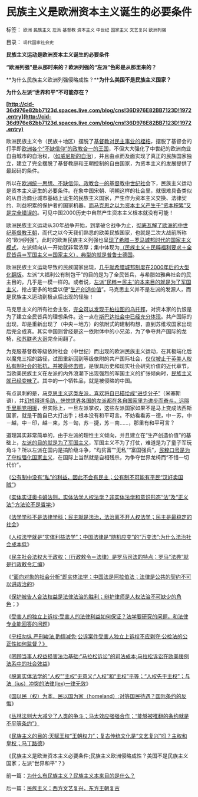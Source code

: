 # 民族主义是欧洲资本主义诞生的必要条件

标签： `欧洲` `民族主义` `左派` `基督教` `资本主义` `中世纪` `国家主义` `文艺复兴` `欧洲列强` 

目录： `现代国家社会史`

**民族主义运动是欧洲资本主义诞生的必要条件**

**“欧洲列强”是从那时来的？欧洲列强的“左派”色彩是从那里来的？**

**为什么民族主义欧洲列强侵略成性？****为什么美国不是民族主义国家？**

**为什么左派“世界和平”不可能存在？**

**[http://cid-36d976e82bb7123d.spaces.live.com/blog/cns!36D976E82BB7123D!1972.entry](http://cid-36d976e82bb7123d.spaces.live.com/blog/cns!36D976E82BB7123D!1972.entry)**

欧洲民族主义令（民族＋地区）摆脱了[基督教对民主事业的桎梏](../../../2010/3/16/基督教并非民主必要前提，也无必然关系.md)，摆脱了基督会的打手即[欧洲各个“不缺信仰”的政教合一的王国](../../../2010/10/14/“敌人的敌人”不一定是朋友;意识形态都是敌人；.md)，不但大大强化了中世纪的欧洲商业自由城市的自治权，（[如威尼斯的自治](../../../2010/9/14/国难坚城，阿奎尼亚！威尼斯的前身.md)），并且由点而及面实现了真正的民族国家独立，建立了完全摆脱了基督教庭和王朝控制的自由国家，为资本主义的发展提供了最起码的条件。

所以在[欧洲统一思想、不缺信仰、政教合一的基督教中世纪社](../../../2010/10/20/普世价值观令欧美基督教“政教合一”世风不古.md)会下，民族主义运动是资本主义诞生的必要条件。在象中国宋朝、明朝这样的社会里，就很难具备类似的从自治商业城市基础上诞生的民族主义国家，产生作为资本主义交换、法律契约、利益积累的保护者的国家机器。[而马克思之以为资本主义产生于“资本积累”又是完全错误的](../../../2010/8/25/资本积累对于资本主义是没有意义的.md)。可见中国2000历史中自然产生资本主义根本就没有可能！

欧洲民族主义运动从30年战争开始，到拿破仑战争为止，[彻底瓦解了欧洲的中世纪基督教王朝](../../../2010/5/23/基督教罗马帝国在阿拉伯征服阴影下分裂.md)，而代之以今天我们熟悉的欧美民族国家，也就是二次大战前所称的“欧洲列强”。此时的欧洲民族主义列强也呈[现了希腊－罗马城邦时代的国家主义模式](../../../2010/8/5/希腊城邦的“劳动人民”就是军人.md)，左派倾向从一开始就非常浓厚；集中体现为[（民族主义＋民粹福利要求＋全民皆兵＝军国主义＝国家主义），典型的就是普鲁士德国](../../../2010/3/18/旧德国是爱国分子追求的理想帝国.md)。

欧洲民族主义运动导致的民族国家出现，[几乎就希腊城邦制度在2000年后的大型化翻版](../../../2010/8/5/古希腊抓革命促生产；最富裕的城邦最好战.md)。左派“大福利公有制包干”的目的是为了全民皆兵，与希腊如雅典社会的民主目的，几乎是一模一样的。或者说，[左派“民粹＝民主”的本来目的就是为了军国主义](../../../2010/3/19/魔鬼三招！中国顶得了几招？.md)，抢占更多的地盘以便“[生产创造价值](../../../2010/6/7/《资本论》错在“生产创造价值”.md)”。马克思主义并不是左派的发源人，而是民族主义运动到极点后出现的怪胎！

马克思主义的所有社会主张，[完全可以发现于柏拉图的乌托邦](../../../2010/8/2/柏拉图乌托邦在历史上的合理性和阶级斗争.md)，对资本家的仇恨是为了建立全民皆兵的理想条件。这一点在[斯巴达社会中已经充分体现](../../../2010/7/21/柏拉图的乌托邦就是社会主义.md)。共产国际的出现，却是重新出现了（中央－地方）的依附式的建制构想，直到苏维埃国家出现后完全成真。其实中国则曾经是这一依附体中的小兄弟，为了争夺共产国际的龙椅，[和苏联老大哥](../../../2009/8/4/免费减肥的苏联人民非常有钱.md)完全闹翻了。

为克服基督教等级依附社会（中世纪）而出现的欧洲民族主义运动，在其极端化后以魔鬼三招的路径，试图重新回到等级依附的共产国际社会，[仅仅被止于英美人权私有制社会的抵抗，并被最终击败](../../../2010/3/19/魔鬼三招几乎征服了美国.md)，是很具历史和现实社会研究价值的近代章节。当欧美民族主义在左派的内外浪潮下出现强烈的军国主义的扩张倾向时，[民族主义就已经变味了](../../../2010/9/14/民族主义和将人民领袖君主化的人民群众.md)。其中的一个牺牲品，就是被侵略的中国。

有点讽刺的是，[马克思主义这类左派，喜欢将自已描绘成“进步分子”](../../../2010/10/14/“敌人的敌人”不一定是朋友;意识形态都是敌人；.md)（米塞斯语），并[幻想得道多助，恍惚世界各国的左派都在各自国家里为进步而奋斗，远隔千里朋党相援](../../../2009/12/13/“得道多助，失道寡助”.md)，但实际上，一旦左派掌权，这些左派国家如果不是马上变成法西斯国家，就是干脆自已大打出手；根本没有和平可言。不妨看看苏－德，中－苏，中－越，中－印，越－柬，苏－匈，苏－捷，苏－南……，那里有和平可言？

道理其实非常简单的，由于左派的理性主义倾向，并且建立在“生产创造价值”的基础上，[左派的目的就是为了军国主义](../../../2010/3/30/俾斯麦：精神信仰强化后的军国主义！.md)，军国主义不为了打仗，难道是为了童子军玩角斗？所以左派在国内是搞阶级斗争，“均贫富”“无私”“富国强兵”，[民粹口号是为了夺权强化国家主义](../../../2010/9/21/讲民主首先不要“闹民粹”.md)，在国际上当然就是自相残杀，为争夺世界龙椅而“不惜一切代价”。



《[公有制中没有“私”的利益，因此不会有民主；公有制不可能有平民“汉奸卖国贼”](../../../2010/10/25/没有“私”的利益就不会有民主.md)》

《[实体实证奥卡姆法则，实体法学人权法学？非实体法学和意识形态“法”及“正义法”;方法论不是哲学](../../../2010/10/22/什么是实体法学？什么是意识形态的正义法？.md);》

《[法学学科不是法律学科；民主就是法治，法治离不开人权法学；民主是最稳定的社会](../../../2010/10/23/民主就是法治；法学研究民主.md)》

《[人权法学就是“实体利益法学”；中国法律是“随机应变”的“万变法”;为什么法治社会成本低](../../../2010/10/23/法治社会成本低；实体利益法.md)》

《[民主社会法权大于政权；（行政敕令＝法律）是罗马司法的特点；罗马“法典”就是行政敕令汇编](../../../2010/10/23/民主社会法权大于政权；罗马“法治”仍未民主.md)》

《[“面向对象的社会分析”即实体法学；中国法是阿拉伯法；法律是公共的契约不可以讲政治的](../../../2010/10/24/罗马法是实体法，中国法是阿拉伯法.md)》

《[保护被告人合法权益是法律法治的胜利；辩护律师是人权法治不可缺少的角色](../../../2010/10/24/黑律师的贡献“非法无正义”.md)；》

《[受害人的独立上诉权;受害人的法律利益如何保证？法学要研究的问题，和法律专业能回答的问题](../../../2010/10/24/方舟子的贡献：受害人的法律利益如何保证？.md)》

《[宁枉勿纵,严刑峻法,酌情减免;公诉案件受害人独立上诉权不应剥夺;公检法的公正性如何监督？》](../../../2010/10/25/严刑峻法Vs酌情减免提供的腐败空间.md)

《[罔顾当事人权益损害法治基础;“马拉松诉讼”的司法成本;马拉松诉讼在欧美援例法系中的社会效益](http://blog.sina.com.cn/s/blog_5563a64d0100m33v.html)》

《[脱离实体法学的“人权”“主权”无意义;“人权”和“主权”平等；“人权先于主权”；与法（ius）冲突的法律(lex)一律无效](../../../2010/10/26/冲突“法（ius）”的法律(lex)一律无效.md)》

《[国以民（权）为本，民以国为家（homeland）;对等国民待遇？国际条约的反悔](../../../2010/10/26/国以民为本，民以国为家；反悔“国际法”.md)》

《[丛林法则大大减少了人类的争斗；马太效应强强合作；“能够被推翻的条约就是不平等条约”》](../../../2010/10/26/丛林法则减少人类摩擦争斗,促进互利合作.md)

《[民族主义的目的;天赋王权“王朝权力”；复古传统文化是“文艺复兴”吗？主权和皇权；马丁路德](../../../2010/10/27/为什么有民族主义？民族主义本来目的是什么？.md)》

《民族主义是欧洲资本主义必要条件;民族主义欧洲侵略成性？美国不是民族主义国家；左派“世界和平”？》

前一篇：[为什么有民族主义？民族主义本来目的是什么？](../../../2010/10/27/为什么有民族主义？民族主义本来目的是什么？.md)

后一篇：[民族主义：西方文艺复兴，东方王朝复古](../../../2010/10/27/民族主义：西方文艺复兴，东方王朝复古.md)